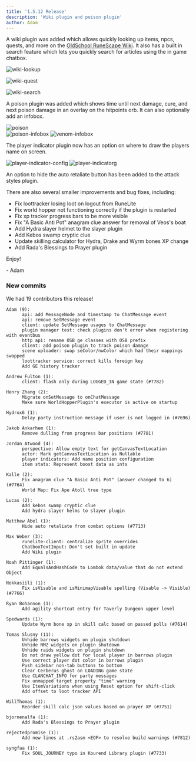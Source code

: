 ```yaml
---
title: '1.5.12 Release'
description: 'Wiki plugin and poison plugin'
author: Adam
---
```


A wiki plugin was added which allows quickly looking up items, npcs, quests, and
more on the [OldSchool RuneScape Wiki](https://oldschool.runescape.wiki/). It
also has a built in search feature which lets you quickly search for articles
using the in game chatbox.

![wiki-lookup](/img/blog/1.5.12-Release/wiki-lookup.gif)

![wiki-quest](/img/blog/1.5.12-Release/wiki-quest.gif)

![wiki-search](/img/blog/1.5.12-Release/wiki-search.gif)

A poison plugin was added which shows time until next damage, cure, and next
poison damage in an overlay on the hitpoints orb. It can also optionally add an
infobox.

![poison](/img/blog/1.5.12-Release/poison.png)  
![poison-infobox](/img/blog/1.5.12-Release/poison-infobox.png)
![venom-infobox](/img/blog/1.5.12-Release/venom-infobox.png)

The player indicator plugin now has an option on where to draw the players name
on screen.

![player-indicator-config](/img/blog/1.5.12-Release/player-indicator-config.png)
![player-indicatorg](/img/blog/1.5.12-Release/player-indicator.gif)

An option to hide the auto retaliate button has been added to the attack styles
plugin.

There are also several smaller improvements and bug fixes, including:

- Fix loottracker losing loot on logout from RuneLite
- Fix world hopper not functioning correctly if the plugin is restarted
- Fix xp tracker progress bars to be more visible
- Fix "A Basic Anti Pot" anagram clue answer for removal of Veos's boat
- Add Hydra slayer helmet to the slayer plugin
- Add Kebos swamp cryptic clue
- Update skilling calculator for Hydra, Drake and Wyrm bones XP change
- Add Rada's Blessings to Prayer plugin

Enjoy!

\- Adam

### New commits

We had 19 contributors this release!

```
Adam (9):
      api: add MessageNode and timestamp to ChatMessage event
      api: remove SetMessage event
      client: update SetMessage usages to ChatMessage
      plugin manager test: check plugins don't error when registering with eventbus
      http api: rename OSB ge classes with OSB prefix
      client: add poison plugin to track poison damage
      scene uploader: swap seColor/nwColor which had their mappings swapped
      loottracker service: correct kills foreign key
      Add GE history tracker

Andrew Fulton (1):
      client: flash only during LOGGED_IN game state (#7782)

Henry Zhang (2):
      Migrate onSetMessage to onChatMessage
      Make sure WorldHopperPlugin's executor is active on startup

Hydrox6 (1):
      Delay party instruction message if user is not logged in (#7696)

Jakob Ankarhem (1):
      Remove dulling from progress bar positions (#7781)

Jordan Atwood (4):
      perspective: Allow empty text for getCanvasTextLocation
      actor: Mark getCanvasTextLocation as Nullable
      player indicators: Add name position configuration
      item stats: Represent boost data as ints

Kalle (2):
      Fix anagram clue "A Basic Anti Pot" (answer changed to 6) (#7764)
      World Map: Fix Ape Atoll tree type

Lucas (2):
      Add kebos swamp cryptic clue
      Add hydra slayer helms to slayer plugin

Matthew Abel (1):
      Hide auto retaliate from combat options (#7713)

Max Weber (3):
      runelite-client: centralize sprite overrides
      ChatboxTextInput: Don't set built in update
      Add Wiki plugin

Noah Pittinger (1):
      Add EqualsAndHashCode to Lombok data/value that do not extend Object

Nokkasiili (1):
      Fix isVisable and isMinimapVisable spelling (Visable -> Visible) (#7766)

Ryan Bohannon (1):
      Add agility shortcut entry for Taverly Dungeon upper level

Spedwards (1):
      Update Wyrm bone xp in skill calc based on passed polls (#7614)

Tomas Slusny (11):
      Unhide barrows widgets on plugin shutdown
      Unhide NMZ widgets on plugin shutdown
      Unhide raids widgets on plugin shutdown
      Do not draw yellow dot for local player in barrows plugin
      Use correct player dot color in barrows plugin
      Push sidebar non-tab buttons to bottom
      Clear Cerberus ghost on LOADING game state
      Use CLANCHAT_INFO for party messages
      Fix unmapped target property "time" warning
      Use ItemVariations when using Reset option for shift-click
      Add offset to loot tracker API

WillThomas (1):
      Reorder skill calc json values based on prayer XP (#7751)

bjornenalfa (1):
      Add Rada's Blessings to Prayer plugin

rejectedpromise (1):
      Add new lines at .rs2asm <EOF> to resolve build warnings (#7812)

syngfaa (1):
      Fix SOUL_JOURNEY typo in Kourend Library plugin (#7733)
```
